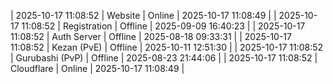 | 2025-10-17 11:08:52 | Website | Online | 2025-10-17 11:08:49 |
| 2025-10-17 11:08:52 | Registration | Offline | 2025-09-09 16:40:23 |
| 2025-10-17 11:08:52 | Auth Server | Offline | 2025-08-18 09:33:31 |
| 2025-10-17 11:08:52 | Kezan (PvE) | Offline | 2025-10-11 12:51:30 |
| 2025-10-17 11:08:52 | Gurubashi (PvP) | Offline | 2025-08-23 21:44:06 |
| 2025-10-17 11:08:52 | Cloudflare | Online | 2025-10-17 11:08:49 |
